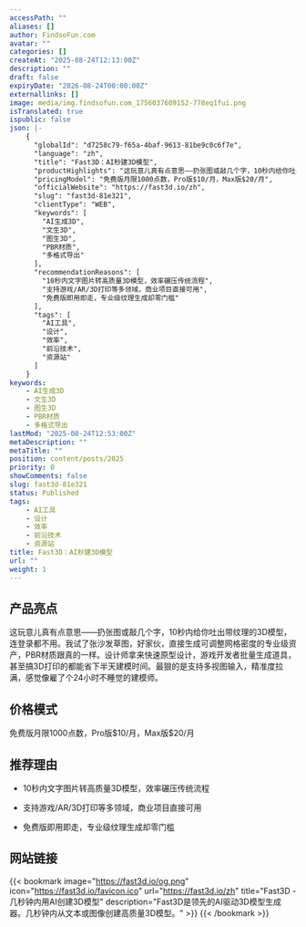 ```yaml
---
accessPath: ""
aliases: []
author: FindsoFun.com
avatar: ""
categories: []
createAt: "2025-08-24T12:13:00Z"
description: ""
draft: false
expiryDate: "2026-08-24T00:00:00Z"
externallinks: []
image: media/img.findsofun.com_1756037609152-778eq1fui.png
isTranslated: true
ispublic: false
json: |-
    {
      "globalId": "d7258c79-f65a-4baf-9613-81be9c0c6f7e",
      "language": "zh",
      "title": "Fast3D：AI秒建3D模型",
      "productHighlights": "这玩意儿真有点意思——扔张图或敲几个字，10秒内给你吐出带纹理的3D模型，连登录都不用。我试了张沙发草图，好家伙，直接生成可调整网格密度的专业级资产，PBR材质跟真的一样。设计师拿来快速原型设计，游戏开发者批量生成道具，甚至搞3D打印的都能省下半天建模时间。最狠的是支持多视图输入，精准度拉满，感觉像雇了个24小时不睡觉的建模师。",
      "pricingModel": "免费版月限1000点数，Pro版$10/月，Max版$20/月",
      "officialWebsite": "https://fast3d.io/zh",
      "slug": "fast3d-81e321",
      "clientType": "WEB",
      "keywords": [
        "AI生成3D",
        "文生3D",
        "图生3D",
        "PBR材质",
        "多格式导出"
      ],
      "recommendationReasons": [
        "10秒内文字图片转高质量3D模型，效率碾压传统流程",
        "支持游戏/AR/3D打印等多领域，商业项目直接可用",
        "免费版即用即走，专业级纹理生成却零门槛"
      ],
      "tags": [
        "AI工具",
        "设计",
        "效率",
        "前沿技术",
        "资源站"
      ]
    }
keywords:
    - AI生成3D
    - 文生3D
    - 图生3D
    - PBR材质
    - 多格式导出
lastMod: "2025-08-24T12:53:00Z"
metaDescription: ""
metaTitle: ""
position: content/posts/2025
priority: 0
showComments: false
slug: fast3d-81e321
status: Published
tags:
    - AI工具
    - 设计
    - 效率
    - 前沿技术
    - 资源站
title: Fast3D：AI秒建3D模型
url: ""
weight: 1
---
```

## 产品亮点
这玩意儿真有点意思——扔张图或敲几个字，10秒内给你吐出带纹理的3D模型，连登录都不用。我试了张沙发草图，好家伙，直接生成可调整网格密度的专业级资产，PBR材质跟真的一样。设计师拿来快速原型设计，游戏开发者批量生成道具，甚至搞3D打印的都能省下半天建模时间。最狠的是支持多视图输入，精准度拉满，感觉像雇了个24小时不睡觉的建模师。

## 价格模式
<!--more-->免费版月限1000点数，Pro版$10/月，Max版$20/月

## 推荐理由
- 10秒内文字图片转高质量3D模型，效率碾压传统流程

- 支持游戏/AR/3D打印等多领域，商业项目直接可用

- 免费版即用即走，专业级纹理生成却零门槛

## 网站链接
{{< bookmark image="https://fast3d.io/og.png" icon="https://fast3d.io/favicon.ico" url="https://fast3d.io/zh" title="Fast3D - 几秒钟内用AI创建3D模型" description="Fast3D是领先的AI驱动3D模型生成器。几秒钟内从文本或图像创建高质量3D模型。" >}}
{{< /bookmark >}}

